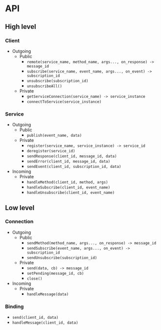 # API

## High level

### Client

* Outgoing
	* Public
		* `remote(service_name, method_name, args..., on_response) -> message_id`
		* `subscribe(service_name, event_name, args..., on_event) -> subscription_id`
		* `unsubscribe(subscription_id)`
		* `unsubscribeAll()`
	* Private
		* `getServiceConnection(service_name) -> service_instance`
		* `connectToService(service_instance)`

### Service

* Outgoing
	* Public
		* `publish(event_name, data)`
	* Private
		* `register(service_name, service_instance) -> service_id`
		* `deregister(service_id)`
		* `sendResponse(client_id, message_id, data)`
		* `sendError(client_id, message_id, data)`
		* `sendEvent(client_id, subscription_id, data)`
* Incoming
	* Private
		* `handleMethod(client_id, method, args)`
		* `handleSubscribe(client_id, event_name)`
		* `handleUnsubscribe(client_id, event_name)`

## Low level

### Connection

* Outgoing
	* Public
		* `sendMethod(method_name, args..., on_response) -> message_id`
		* `sendSubscribe(event_name, args..., on_event) -> subscription_id`
		* `sendUnsubscribe(subscription_id)`
	* Private
		* `send(data, cb) -> message_id`
		* `setPending(message_id, cb)`
		* `close()`
* Incoming
	* Private
		* `handleMessage(data)`

### Binding

* `send(client_id, data)`
* `handleMessage(client_id, data)`